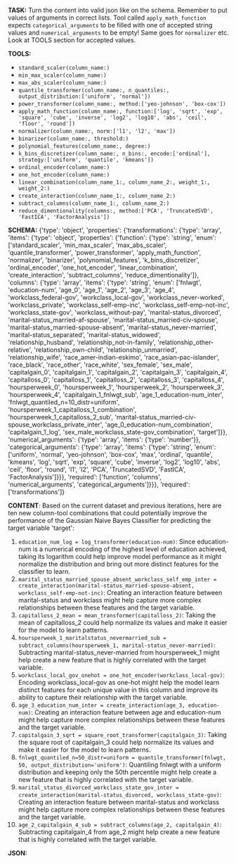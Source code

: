 **TASK:**
Turn the content into valid json like on the schema.
Remember to put values of arguments in correct lists.
Tool called `apply_math_function` expects `categorical_arguments` to be filled with one of accepted string values and `numerical_arguments` to be empty! Same goes for `normalizer` etc. Look at TOOLS section for accepted values.

**TOOLS:**
- `standard_scaler(column_name:)`
- `min_max_scaler(column_name:)`
- `max_abs_scaler(column_name:)`
- `quantile_transformer(column_name:, n_quantiles:, output_distribution:['uniform', 'normal'])`
- `power_transformer(column_name:, method:['yeo-johnson', 'box-cox'])`
- `apply_math_function(column_name:, function:['log', 'sqrt', 'exp', 'square', 'cube', 'inverse', 'log2', 'log10', 'abs', 'ceil', 'floor', 'round'])`
- `normalizer(column_name:, norm:['l1', 'l2', 'max'])`
- `binarizer(column_name:, threshold:)`
- `polynomial_features(column_name:, degree:)`
- `k_bins_discretizer(column_name:, n_bins:, encode:['ordinal'], strategy:['uniform', 'quantile', 'kmeans'])`
- `ordinal_encoder(column_name:)`
- `one_hot_encoder(column_name:)`
- `linear_combination(column_name_1:, column_name_2:, weight_1:, weight_2:)`
- `create_interaction(column_name_1:, column_name_2:)`
- `subtract_columns(column_name_1:, column_name_2:)`
- `reduce_dimentionality(columns:, method:['PCA', 'TruncatedSVD', 'FastICA', 'FactorAnalysis'])`

**SCHEMA:**
{'type': 'object', 'properties': {'transformations': {'type': 'array', 'items': {'type': 'object', 'properties': {'function': {'type': 'string', 'enum': ['standard_scaler', 'min_max_scaler', 'max_abs_scaler', 'quantile_transformer', 'power_transformer', 'apply_math_function', 'normalizer', 'binarizer', 'polynomial_features', 'k_bins_discretizer', 'ordinal_encoder', 'one_hot_encoder', 'linear_combination', 'create_interaction', 'subtract_columns', 'reduce_dimentionality']}, 'columns': {'type': 'array', 'items': {'type': 'string', 'enum': ['fnlwgt', 'education-num', 'age_0', 'age_1', 'age_2', 'age_3', 'age_4', 'workclass_federal-gov', 'workclass_local-gov', 'workclass_never-worked', 'workclass_private', 'workclass_self-emp-inc', 'workclass_self-emp-not-inc', 'workclass_state-gov', 'workclass_without-pay', 'marital-status_divorced', 'marital-status_married-af-spouse', 'marital-status_married-civ-spouse', 'marital-status_married-spouse-absent', 'marital-status_never-married', 'marital-status_separated', 'marital-status_widowed', 'relationship_husband', 'relationship_not-in-family', 'relationship_other-relative', 'relationship_own-child', 'relationship_unmarried', 'relationship_wife', 'race_amer-indian-eskimo', 'race_asian-pac-islander', 'race_black', 'race_other', 'race_white', 'sex_female', 'sex_male', 'capitalgain_0', 'capitalgain_1', 'capitalgain_2', 'capitalgain_3', 'capitalgain_4', 'capitalloss_0', 'capitalloss_1', 'capitalloss_2', 'capitalloss_3', 'capitalloss_4', 'hoursperweek_0', 'hoursperweek_1', 'hoursperweek_2', 'hoursperweek_3', 'hoursperweek_4', 'capitalgain_1_fnlwgt_sub', 'age_1_education-num_inter', 'fnlwgt_quantiled_n=10_distr=uniform', 'hoursperweek_1_capitalloss_1_combination', 'hoursperweek_1_capitalloss_2_sub', 'marital-status_married-civ-spouse_workclass_private_inter', 'age_0_education-num_combination', 'capitalgain_1_log', 'sex_male_workclass_state-gov_combination', 'target']}}, 'numerical_arguments': {'type': 'array', 'items': {'type': 'number'}}, 'categorical_arguments': {'type': 'array', 'items': {'type': 'string', 'enum': ['uniform', 'normal', 'yeo-johnson', 'box-cox', 'max', 'ordinal', 'quantile', 'kmeans', 'log', 'sqrt', 'exp', 'square', 'cube', 'inverse', 'log2', 'log10', 'abs', 'ceil', 'floor', 'round', 'l1', 'l2', 'PCA', 'TruncatedSVD', 'FastICA', 'FactorAnalysis']}}}, 'required': ['function', 'columns', 'numerical_arguments', 'categorical_arguments']}}}, 'required': ['transformations']}

**CONTENT**:
 Based on the current dataset and previous iterations, here are ten new column-tool combinations that could potentially improve the performance of the Gaussian Naive Bayes Classifier for predicting the target variable 'target':

1. `education_num_log = log_transformer(education-num)`: Since education-num is a numerical encoding of the highest level of education achieved, taking its logarithm could help improve model performance as it might normalize the distribution and bring out more distinct features for the classifier to learn.
2. `marital_status_married_spouse_absent_workclass_self_emp_inter = create_interaction(marital-status_married-spouse-absent, workclass_self-emp-not-inc)`: Creating an interaction feature between marital-status and workclass might help capture more complex relationships between these features and the target variable.
3. `capitalloss_2_mean = mean_transformer(capitalloss_2)`: Taking the mean of capitalloss_2 could help normalize its values and make it easier for the model to learn patterns.
4. `hoursperweek_1_maritalstatus_nevermarried_sub = subtract_columns(hoursperweek_1, marital-status_never-married)`: Subtracting marital-status_never-married from hoursperweek_1 might help create a new feature that is highly correlated with the target variable.
5. `workclass_local_gov_onehot = one_hot_encoder(workclass_local-gov)`: Encoding workclass_local-gov as one-hot might help the model learn distinct features for each unique value in this column and improve its ability to capture their relationship with the target variable.
6. `age_3_education_num_inter = create_interaction(age_3, education-num)`: Creating an interaction feature between age and education-num might help capture more complex relationships between these features and the target variable.
7. `capitalgain_3_sqrt = square_root_transformer(capitalgain_3)`: Taking the square root of capitalgain_3 could help normalize its values and make it easier for the model to learn patterns.
8. `fnlwgt_quantiled_n=50_distr=uniform = quantile_transformer(fnlwgt, 50, output_distribution='uniform')`: Quantiling fnlwgt with a uniform distribution and keeping only the 50th percentile might help create a new feature that is highly correlated with the target variable.
9. `marital_status_divorced_workclass_state_gov_inter = create_interaction(marital-status_divorced, workclass_state-gov)`: Creating an interaction feature between marital-status and workclass might help capture more complex relationships between these features and the target variable.
10. `age_2_capitalgain_4_sub = subtract_columns(age_2, capitalgain_4)`: Subtracting capitalgain_4 from age_2 might help create a new feature that is highly correlated with the target variable.

**JSON:**
